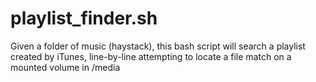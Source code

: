 # playlist_finder.sh
Given a folder of music (haystack), this bash script will search a playlist created by iTunes, line-by-line attempting to locate a file match on a mounted volume in /media
